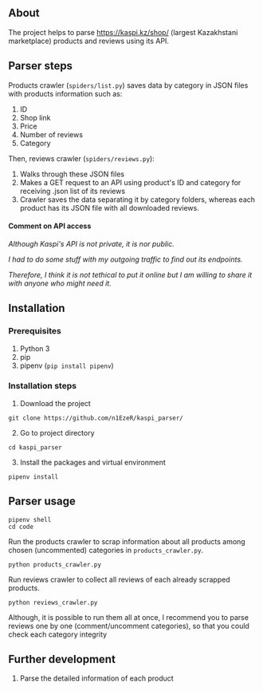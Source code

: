 ## About
The project helps to parse https://kaspi.kz/shop/ (largest Kazakhstani marketplace) products and reviews using its API.

## Parser steps
Products crawler (`spiders/list.py`) saves data by category in JSON files with products information such as:
1. ID
2. Shop link
3. Price
4. Number of reviews
5. Category

Then, reviews crawler (`spiders/reviews.py`):
1. Walks through these JSON files
2. Makes a GET request to an API using product's ID and category for receiving .json list of its reviews
3. Crawler saves the data separating it by category folders, whereas each product has its JSON file with all downloaded reviews.

#### Comment on API access
<i>
  Although Kaspi's API is not private, it is nor public. 
  
  I had to do some stuff with my outgoing traffic to find out its endpoints. 
  
  Therefore, I think it is not tethical to put it online but I am willing to share it with anyone who might need it.
</i>

## Installation
### Prerequisites
1. Python 3
2. pip
3. pipenv (`pip install pipenv`)

### Installation steps
1. Download the project
```
git clone https://github.com/n1EzeR/kaspi_parser/
```
2. Go to project directory
```
cd kaspi_parser
```
3. Install the packages and virtual environment
```
pipenv install
```

## Parser usage
```
pipenv shell
cd code
```
Run the products crawler to scrap information about all products among chosen (uncommented) categories in `products_crawler.py`.

```
python products_crawler.py
```


Run reviews crawler to collect all reviews of each already scrapped products. 

```
python reviews_crawler.py
```

Although, it is possible to run them all at once, I recommend you to parse reviews one by one (comment/uncomment categories), so that you could check each category integrity

## Further development
1. Parse the detailed information of each product
